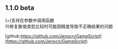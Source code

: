## 1.1.0 beta

(+)支持在参数中调用函数  
(!)修复数值类型比较时可能因精度导致不正确结果的问题  

[github:https://github.com/Jenocn/GameScript](https://github.com/Jenocn/GameScript)  

